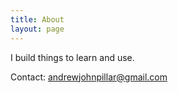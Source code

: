 ```yaml
---
title: About
layout: page
---
```

I build things to learn and use.

Contact: <a href="mailto:andrewjohnpillar@gmail.com">andrewjohnpillar@gmail.com</a>

